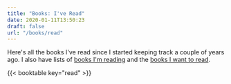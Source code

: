 ```yaml
---
title: "Books: I've Read"
date: 2020-01-11T13:50:23
draft: false
url: "/books/read"
---
```


Here's all the books I've read since I started keeping track a couple of years ago. I also have lists of [books I'm reading](/books/reading) and the [books I want to read](/books/toread).

{{< booktable key="read" >}}
